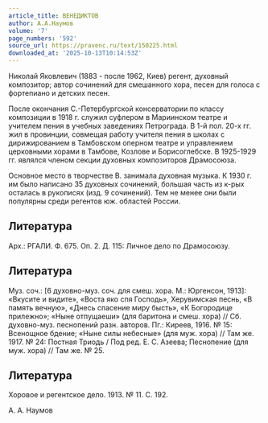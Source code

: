```yaml
---
article_title: ВЕНЕДИКТОВ
author: А.А.Наумов
volume: '7'
page_numbers: '592'
source_url: https://pravenc.ru/text/150225.html
downloaded_at: '2025-10-13T10:14:53Z'
---
```


Николай Яковлевич (1883 - после 1962, Киев) регент, духовный композитор; автор сочинений для смешанного хора, песен для голоса с фортепиано и детских песен.

После окончания С.-Петербургской консерватории по классу композиции в 1918 г. служил суфлером в Мариинском театре и учителем пения в учебных заведениях Петрограда. В 1-й пол. 20-х гг. жил в провинции, совмещая работу учителя пения в школах с дирижированием в Тамбовском оперном театре и управлением церковными хорами в Тамбове, Козлове и Борисоглебске. В 1925-1929 гг. являлся членом секции духовных композиторов Драмосоюза.

Основное место в творчестве В. занимала духовная музыка. К 1930 г. им было написано 35 духовных сочинений, большая часть из к-рых осталась в рукописях (изд. 9 сочинений). Тем не менее они были популярны среди регентов юж. областей России.

## Литература

Арх.: РГАЛИ. Ф. 675. Оп. 2. Д. 115: Личное дело по Драмосоюзу.

## Литература

Муз. соч.: [6 духовно-муз. соч. для смеш. хора. М.: Юргенсон, 1913]: «Вкусите и видите», «Воста яко спя Господь», Херувимская песнь, «В память вечную», «Днесь спасение миру бысть», «К Богородице прилежно»; «Ныне отпущаеши» (для баритона и смеш. хора) // Сб. духовно-муз. песнопений разн. авторов. Пг.: Киреев, 1916. № 15: Всенощное бдение; «Ныне силы небесные» (для муж. хора) // Там же. 1917. № 24: Постная Триодь / Под ред. Е. С. Азеева; Песнопение (для муж. хора) // Там же. № 25.

## Литература

Хоровое и регентское дело. 1913. № 11. С. 192.

А.   А.   Наумов
